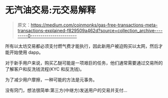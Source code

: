 # 无汽油交易:元交易解释

> 原文：<https://medium.com/coinmonks/gas-free-transactions-meta-transactions-explained-f829509a462d?source=collection_archive---------0----------------------->

所有以太坊交易都必须支付燃气费才能执行，因此新用户被迫购买以太网，然后才能开始使用 dapp。

对于新手用户来说，购买乙醚可能是一项艰巨的任务，他们通常需要通过交易所的了解客户和反洗钱流程(KYC 和反洗钱)。

为了减少用户摩擦，一种可能的方法是元事务。

没有窍门，想法很简单:第三方(中继方)发送用户的交易并支付…